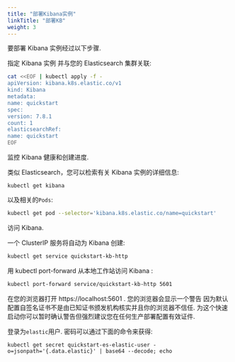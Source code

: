```yaml
---
title: "部署Kibana实例"
linkTitle: "部署KB"
weight: 3
---
```


要部署 Kibana 实例经过以下步骤.

指定 Kibana 实例 并与您的 Elasticsearch 集群关联:

```sh
cat <<EOF | kubectl apply -f -
apiVersion: kibana.k8s.elastic.co/v1
kind: Kibana
metadata:
name: quickstart
spec:
version: 7.8.1
count: 1
elasticsearchRef:
name: quickstart
EOF
```

监控 Kibana 健康和创建进度.

类似 Elasticsearch，您可以检索有关 Kibana 实例的详细信息:

```
kubectl get kibana
```

以及相关的`Pods`:

```sh
kubectl get pod --selector='kibana.k8s.elastic.co/name=quickstart'
```

访问 Kibana.

一个 ClusterIP 服务将自动为 Kibana 创建:

```sh
kubectl get service quickstart-kb-http
```

用 kubectl port-forward 从本地工作站访问 Kibana :

```sh
kubectl port-forward service/quickstart-kb-http 5601
```

在您的浏览器打开 https://localhost:5601 .
您的浏览器会显示一个警告 因为默认配置自签名证书不是由已知证书颁发机构核实并且你的浏览器不信任.
为这个快速启动你可以暂时确认警告但强烈建议您在任何生产部署配置有效证件.

登录为`elastic`用户. 密码可以通过下面的命令来获得:

```
kubectl get secret quickstart-es-elastic-user -o=jsonpath='{.data.elastic}' | base64 --decode; echo
```

